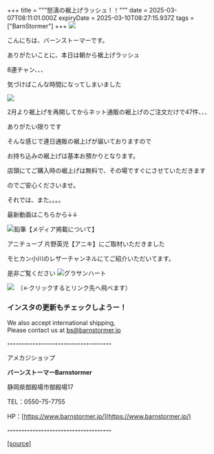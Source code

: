 +++
title = """怒濤の裾上げラッシュ！！"""
date = 2025-03-07T08:11:01.000Z
expiryDate = 2025-03-10T08:27:15.937Z
tags = ["BarnStormer"]
+++
[![](https://stat.ameba.jp/user_images/20231023/16/barnstormer-go/b2/03/p/o0420015015354743273.png)](https://ameblo.jp/barnstormer-go/entry-12825670498.html)

こんにちは、バーンストーマーです。

ありがたいことに、本日は朝から裾上げラッシュ

8連チャン、、、

気づけばこんな時間になってしまいました

[![](https://stat.ameba.jp/user_images/20250307/16/barnstormer-go/81/2f/j/o0800080015551905757.jpg)](https://stat.ameba.jp/user_images/20250307/16/barnstormer-go/81/2f/j/o0800080015551905757.jpg)

2月より裾上げを再開してからネット通販の裾上げのご注文だけで47件、、、

ありがたい限りです

そんな感じで連日通販の裾上げが届いておりますので

お持ち込みの裾上げは基本お預かりとなります。

店頭にてご購入時の裾上げは無料で、その場ですぐにさせていただきます

のでご安心くださいませ。

それでは、また。。。。

最新動画はこちらから↓↓

![鉛筆](https://stat100.ameba.jp/blog/ucs/img/char/char3/519.png)【メディア掲載について】

アニチューブ 片野英児【アニキ】にご取材いただきました

モヒカン小川のレザーチャンネルにてご紹介いただいてます。

是非ご覧ください ![グラサンハート](https://stat100.ameba.jp/blog/ucs/img/char/char3/148.png)

[![](https://stat.ameba.jp/user_images/20230412/16/barnstormer-go/6a/23/p/o0108010815269242493.png)](https://www.instagram.com/barnstormer_daily/)　（←クリックするとリンク先へ飛べます）

### インスタの更新もチェックしようー！

We also accept international shipping,  
Please contact us at bs@barnstormer.jp

**\-------------------------------------**

アメカジショップ

**バーンストーマーBarnstormer**

静岡県御殿場市御殿場17

TEL：0550-75-7755

HP：[https://www.barnstormer.jp/](https://www.barnstormer.jp/)

**\-------------------------------------**

[[source]](https://ameblo.jp/barnstormer-go/entry-12889033434.html)
